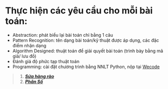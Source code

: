 # Thực hiện các yêu cầu cho mỗi bài toán:
  - Abstraction: phát biểu lại bài toán chỉ bằng 1 câu
  - Pattern Recognition: tên dạng bài toán/kỹ thuật được áp dụng, các đặc điểm nhận dạng
  - Algorithm Designed: thuật toán để giải quyết bài toán (trình bày bằng mã giả/ lưu đồ)
  - Đánh giá độ phức tạp thuật toán
  - Programming: cài đặt chương trình bằng NNLT Python, nộp tại [Wecode](https://khmt.uit.edu.vn/wecode/cs112.2021/assignment/6/6) 

>1. [__*Sửa hàng rào*__](https://github.com/LongPML/CS112.L21.KHCL/blob/main/Homework/Assignment4/Wall_S%E1%BB%ADa_h%C3%A0ng_r%C3%A0o.ipynb)
>2. [__*Phân Số*__](https://github.com/LongPML/CS112.L21.KHCL/blob/main/Homework/Assignment4/PhanSo.ipynb)
